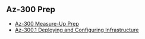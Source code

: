 ## Az-300 Prep
* [Az-300 Measure-Up Prep](https://github.com/SmithMMTK/home/blob/master/Az-300/measureupprep.md)
* [Az-300.1 Deploying and Configuring Infrastructure](https://github.com/SmithMMTK/home/blob/master/Az-300/AZ-300.1-Deploying-and-Configuring-Infrastructure.md)
